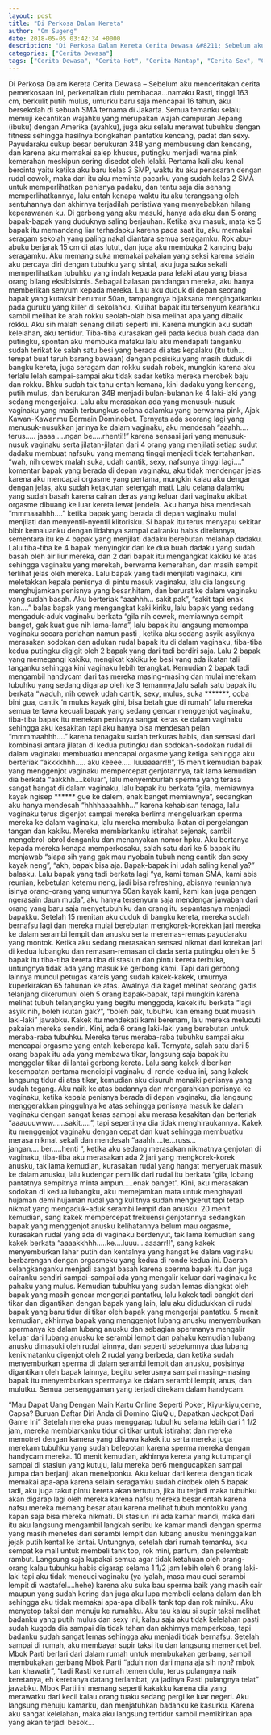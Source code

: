 ```yaml
---
layout: post
title: "Di Perkosa Dalam Kereta"
author: "Om Sugeng"
date: 2018-05-05 03:42:34 +0000
description: "Di Perkosa Dalam Kereta Cerita Dewasa &#8211; Sebelum aku menceritakan cerita pemerkosaan ini, perkenalkan dulu pembacaa\u2026namaku Rasti, tinggi 163 cm, berkulit putih mulus, umurku baru saja mencapai 1..."
categories: ["Cerita Dewasa"]
tags: ["Cerita Dewasa", "Cerita Hot", "Cerita Mantap", "Cerita Sex", "Cinta Hanya Nafsu", "Cinta Terlarang"]
---
```



Di Perkosa Dalam Kereta
Cerita Dewasa &#8211; Sebelum aku menceritakan cerita pemerkosaan ini, perkenalkan dulu pembacaa…namaku Rasti, tinggi 163 cm, berkulit putih mulus, umurku baru saja mencapai 16 tahun, aku bersekolah di sebuah SMA ternama di Jakarta. Semua temanku selalu memuji kecantikan wajahku yang merupakan wajah campuran Jepang (ibuku) dengan Amerika (ayahku), juga aku selalu merawat tubuhku dengan fitness sehingga hasilnya bongkahan pantatku kencang, padat dan sexy. Payudaraku cukup besar berukuran 34B yang membusung dan kencang, dan karena aku memakai salep khusus, putingku menjadi warna pink kemerahan meskipun sering disedot oleh lelaki. Pertama kali aku kenal bercinta yaitu ketika aku baru kelas 3 SMP, waktu itu aku penasaran dengan rudal cowok, maka dari itu aku meminta pacarku yang sudah kelas 2 SMA untuk memperlihatkan penisnya padaku, dan tentu saja dia senang memperlihatkannya, lalu entah kenapa waktu itu aku terangsang oleh sentuhannya dan akhirnya terjadilah peristiwa yang menyebabkan hilang keperawanan ku.
Di gerbong yang aku masuki, hanya ada aku dan 5 orang bapak-bapak yang duduknya saling berjauhan. Ketika aku masuk, mata ke 5 bapak itu memandang liar terhadapku karena pada saat itu, aku memakai seragam sekolah yang paling nakal diantara semua seragamku. Rok abu-abuku berjarak 15 cm di atas lutut, dan juga aku membuka 2 kancing baju seragamku. Aku memang suka memakai pakaian yang seksi karena selain aku percaya diri dengan tubuhku yang sintal, aku juga suka sekali memperlihatkan tubuhku yang indah kepada para lelaki atau yang biasa orang bilang eksibisionis.
Sebagai balasan pandangan mereka, aku hanya memberikan senyum kepada mereka. Lalu aku duduk di depan seorang bapak yang kutaksir berumur 50an, tampangnya bijaksana mengingatkanku pada guruku yang killer di sekolahku. Kulihat bapak itu tersenyum kearahku sambil melihat ke arah rokku seolah-olah bisa melihat apa yang dibalik rokku. Aku sih malah senang diliati seperti ini. Karena mungkin aku sudah kelelahan, aku tertidur.
Tiba-tiba kurasakan geli pada kedua buah dada dan putingku, spontan aku membuka mataku lalu aku mendapati tanganku sudah terikat ke salah satu besi yang berada di atas kepalaku (itu tuh… tempat buat taruh barang bawaan) dengan posisiku yang masih duduk di bangku kereta, juga seragam dan rokku sudah robek, mungkin karena aku terlalu lelah sampai-sampai aku tidak sadar ketika mereka merobek baju dan rokku. Bhku sudah tak tahu entah kemana, kini dadaku yang kencang, putih mulus, dan berukuran 34B menjadi bulan-bulanan ke 4 laki-laki yang sedang mengerjaiku. Lalu aku merasakan ada yang menusuk-nusuk vaginaku yang masih terbungkus celana dalamku yang berwarna pink, Ajak Kawan-Kawanmu Bermain Dominobet.
Ternyata ada seorang lagi yang menusuk-nusukkan jarinya ke dalam vaginaku, aku mendesah “aaahh…. terus….. jaaaa…..ngan be…..rhenti!!” karena sensasi jari yang menusuk-nusuk vaginaku serta jilatan-jilatan dari 4 orang yang menjilati setiap sudut dadaku membuat nafsuku yang memang tinggi menjadi tidak tertahankan. “wah, nih cewek malah suka, udah cantik, sexy, nafsunya tinggi lagi….” komentar bapak yang berada di depan vaginaku, aku tidak mendengar jelas karena aku mencapai orgasme yang pertama, mungkin kalau aku dengar dengan jelas, aku sudah ketakutan setengah mati. Lalu celana dalamku yang sudah basah karena cairan deras yang keluar dari vaginaku akibat orgasme dibuang ke luar kereta lewat jendela. Aku hanya bisa mendesah “mmmaaahhh….” ketika bapak yang berada di depan vaginaku mulai menjilati dan menyentil-nyentil klitorisku.
Si bapak itu terus menyapu sekitar bibir kemaluanku dengan lidahnya sampai cairanku habis ditelannya, sementara itu ke 4 bapak yang menjilati dadaku berebutan melahap dadaku. Lalu tiba-tiba ke 4 bapak menyingkir dari ke dua buah dadaku yang sudah basah oleh air liur mereka, dan 2 dari bapak itu mengangkat kakiku ke atas sehingga vaginaku yang merekah, berwarna kemerahan, dan masih sempit terlihat jelas oleh mereka. Lalu bapak yang tadi menjilati vaginaku, kini meletakkan kepala penisnya di pintu masuk vaginaku, lalu dia langsung menghujamkan penisnya yang besar,hitam, dan berurat ke dalam vaginaku yang sudah basah. Aku berteriak “aaahhh… sakit pak”, “sakit tapi enak kan….” balas bapak yang mengangkat kaki kiriku, lalu bapak yang sedang mengaduk-aduk vaginaku berkata “gila nih cewek, memiawnya sempit banget, gak kuat gue nih lama-lama”, lalu bapak itu langsung memompa vaginaku secara perlahan namun pasti , ketika aku sedang asyik-asyiknya merasakan sodokan dan adukan rudal bapak itu di dalam vaginaku, tiba-tiba kedua putingku digigit oleh 2 bapak yang dari tadi berdiri saja. Lalu 2 bapak yang memegangi kakiku, mengikat kakiku ke besi yang ada ikatan tali tanganku sehingga kini vaginaku lebih terangkat. Kemudian 2 bapak tadi mengambil handycam dari tas mereka masing-masing dan mulai merekam tubuhku yang sedang digarap oleh ke 3 temannya,lalu salah satu bapak itu berkata “waduh, nih cewek udah cantik, sexy, mulus, suka *******, coba bini gua, cantik ‘n mulus kayak gini, bisa betah gue di rumah” lalu mereka semua tertawa kecuali bapak yang sedang gencar menggenjot vaginaku, tiba-tiba bapak itu menekan penisnya sangat keras ke dalam vaginaku sehingga aku kesakitan tapi aku hanya bisa mendesah pelan “mmmmaahhh….” karena tenagaku sudah terkuras habis, dan sensasi dari kombinasi antara jilatan di kedua putingku dan sodokan-sodokan rudal di dalam vaginaku membuatku mencapai orgasme yang ketiga sehingga aku berteriak “akkkkhhh….. aku keeee….. luuaaaarr!!!”, 15 menit kemudian bapak yang menggenjot vaginaku mempercepat genjotannya, tak lama kemudian dia berkata “aakkhh….keluar”, lalu menyemburlah sperma yang terasa sangat hangat di dalam vaginaku, lalu bapak itu berkata “gila, memiawnya kayak ngisep ****** gue ke dalem, enak banget memiawnya”, sedangkan aku hanya mendesah “hhhhaaaahhh…” karena kehabisan tenaga, lalu vaginaku terus digenjot sampai mereka berlima mengeluarkan sperma mereka ke dalam vaginaku, lalu mereka membuka ikatan di pergelangan tangan dan kakiku.
Mereka membiarkanku istirahat sejenak, sambil mengobrol-obrol denganku dan menanyakan nomor hpku. Aku bertanya kepada mereka kenapa memperkosaku, salah satu dari ke 5 bapak itu menjawab “siapa sih yang gak mau nyobain tubuh neng cantik dan sexy kayak neng”, “akh, bapak bisa aja. Bapak-bapak ini udah saling kenal ya?” balasku. Lalu bapak yang tadi berkata lagi “ya, kami teman SMA, kami abis reunian, kebetulan ketemu neng, jadi bisa refreshing, abisnya reuniannya isinya orang-orang yang umurnya 50an kayak kami, kami kan juga pengen ngerasain daun muda”, aku hanya tersenyum saja mendengar jawaban dari orang yang baru saja menyetubuhiku dan orang itu sepantasnya menjadi bapakku.
Setelah 15 menitan aku duduk di bangku kereta, mereka sudah bernafsu lagi dan mereka mulai berebutan mengkorek-korekkan jari mereka ke dalam serambi lempit dan anusku serta meremas-remas payudaraku yang montok. Ketika aku sedang merasakan sensasi nikmat dari korekan jari di kedua lubangku dan remasan-remasan di dada serta putingku oleh ke 5 bapak itu tiba-tiba kereta tiba di stasiun dan pintu kereta terbuka, untungnya tidak ada yang masuk ke gerbong kami. Tapi dari gerbong lainnya muncul petugas karcis yang sudah kakek-kakek, umurnya kuperkirakan 65 tahunan ke atas. Awalnya dia kaget melihat seorang gadis telanjang dikerumuni oleh 5 orang bapak-bapak, tapi mungkin karena melihat tubuh telanjangku yang begitu menggoda, kakek itu berkata “lagi asyik nih, boleh ikutan gak?”, “boleh pak, tubuhku kan emang buat muasin laki-laki” jawabku.
Kakek itu mendekati kami berenam, lalu mereka melucuti pakaian mereka sendiri. Kini, ada 6 orang laki-laki yang berebutan untuk meraba-raba tubuhku. Mereka terus meraba-raba tubuhku sampai aku mencapai orgasme yang entah keberapa kali. Ternyata, salah satu dari 5 orang bapak itu ada yang membawa tikar, langsung saja bapak itu menggelar tikar di lantai gerbong kereta.
Lalu sang kakek diberikan kesempatan pertama mencicipi vaginaku di ronde kedua ini, sang kakek langsung tidur di atas tikar, kemudian aku disuruh menaiki penisnya yang sudah tegang. Aku naik ke atas badannya dan mengarahkan penisnya ke vaginaku, ketika kepala penisnya berada di depan vaginaku, dia langsung menggerakkan pinggulnya ke atas sehingga penisnya masuk ke dalam vaginaku dengan sangat keras sampai aku merasa kesakitan dan berteriak “aaauuuwww……sakit…..”, tapi sepertinya dia tidak menghiraukannya.
Kakek itu menggenjot vaginaku dengan cepat dan kuat sehingga membuatku merasa nikmat sekali dan mendesah “aaahh….te…russ…jangan…..ber…..henti “, ketika aku sedang merasakan nikmatnya genjotan di vaginaku, tiba-tiba aku merasakan ada 2 jari yang mengkorek-korek anusku, tak lama kemudian, kurasakan rudal yang hangat menyeruak masuk ke dalam anusku, lalu kudengar pemilik dari rudal itu berkata “gila, lobang pantatnya sempitnya minta ampun…..enak banget”. Kini, aku merasakan sodokan di kedua lubangku, aku memejamkan mata untuk menghayati hujaman demi hujaman rudal yang kulitnya sudah mengkerut tapi tetap nikmat yang mengaduk-aduk serambi lempit dan anusku. 20 menit kemudian, sang kakek mempercepat frekuensi genjotannya sedangkan bapak yang menggenjot anusku kelihatannya belum mau orgasme, kurasakan rudal yang ada di vaginaku berdenyut, tak lama kemudian sang kakek berkata “aaaakkhhh…..ke….luuu….aaaarr!!”, sang kakek menyemburkan lahar putih dan kentalnya yang hangat ke dalam vaginaku berbarengan dengan orgasmeku yang kedua di ronde kedua ini.
Daerah selangkanganku menjadi sangat basah karena sperma bapak itu dan juga cairanku sendiri sampai-sampai ada yang mengalir keluar dari vaginaku ke pahaku yang mulus. Kemudian tubuhku yang sudah lemas diangkat oleh bapak yang masih gencar mengerjai pantatku, lalu kakek tadi bangkit dari tikar dan digantikan dengan bapak yang lain, lalu aku didudukkan di rudal bapak yang baru tidur di tikar oleh bapak yang mengerjai pantatku. 5 menit kemudian, akhirnya bapak yang menggenjot lubang anusku menyemburkan spermanya ke dalam lubang anusku dan sebagian spermanya mengalir keluar dari lubang anusku ke serambi lempit dan pahaku kemudian lubang anusku dimasuki oleh rudal lainnya, dan seperti sebelumnya dua lubang kenikmatanku digenjot oleh 2 rudal yang berbeda, dan ketika sudah menyemburkan sperma di dalam serambi lempit dan anusku, posisinya digantikan oleh bapak lainnya, begitu seterusnya sampai masing-masing bapak itu menyemburkan spermanya ke dalam serambi lempit, anus, dan mulutku. Semua persenggaman yang terjadi direkam dalam handycam.

&#8220;Mau Dapat Uang Dengan Main Kartu Online Seperti Poker, Kiyu-kiyu,ceme, Capsa? Buruan Daftar Diri Anda di Domino QiuQiu, Dapatkan Jackpot Dari Game Ini&#8221;
Setelah mereka puas menggarap tubuhku selama lebih dari 1 1/2 jam, mereka membiarkanku tidur di tikar untuk istirahat dan mereka memotret dengan kamera yang dibawa kakek itu serta mereka juga merekam tubuhku yang sudah belepotan karena sperma mereka dengan handycam mereka. 10 menit kemudian, akhirnya kereta yang kutumpangi sampai di stasiun yang kutuju, lalu mereka ber6 mengucapkan sampai jumpa dan berjanji akan menelponku. Aku keluar dari kereta dengan tidak memakai apa-apa karena selain seragamku sudah dirobek oleh 5 bapak tadi, aku juga takut pintu kereta akan tertutup, jika itu terjadi maka tubuhku akan digarap lagi oleh mereka karena nafsu mereka besar entah karena nafsu mereka memang besar atau karena melihat tubuh montokku yang kapan saja bisa mereka nikmati.
Di stasiun ini ada kamar mandi, maka dari itu aku langsung mengambil langkah seribu ke kamar mandi dengan sperma yang masih menetes dari serambi lempit dan lubang anusku meninggalkan jejak putih kental ke lantai. Untungnya, setelah dari rumah temanku, aku sempat ke mall untuk membeli tank top, rok mini, parfum, dan pelembab rambut. Langsung saja kupakai semua agar tidak ketahuan oleh orang-orang kalau tubuhku habis digarap selama 1 1/2 jam lebih oleh 6 orang laki-laki tapi aku tidak mencuci vaginaku (ya iyalah, masa mau cuci serambi lempit di wastafel….hehe) karena aku suka bau sperma baik yang masih cair maupun yang sudah kering dan juga aku lupa membeli celana dalam dan bh sehingga aku tidak memakai apa-apa dibalik tank top dan rok miniku. Aku menyetop taksi dan menuju ke rumahku. Aku tau kalau si supir taksi melihat badanku yang putih mulus dan sexy ini, kalau saja aku tidak kelelahan pasti sudah kugoda dia sampai dia tidak tahan dan akhirnya memperkosa, tapi badanku sudah sangat lemas sehingga aku menjadi tidak bernafsu. Setelah sampai di rumah, aku membayar supir taksi itu dan langsung memencet bel. Mbok Parti berlari dari dalam rumah untuk membukakan gerbang, sambil membukakan gerbang Mbok Parti “aduh non dari mana aja sih non? mbok kan khawatir”, “tadi Rasti ke rumah temen dulu, terus pulangnya naik keretanya, eh keretanya datang terlambat, ya jadinya Rasti pulangnya telat” jawabku. Mbok Parti ini memang seperti kakakku karena dia yang merawatku dari kecil kalau orang tuaku sedang pergi ke luar negeri. Aku langsung menuju kamarku, dan menjatuhkan badanku ke kasurku. Karena aku sangat kelelahan, maka aku langsung tertidur sambil memikirkan apa yang akan terjadi besok…
